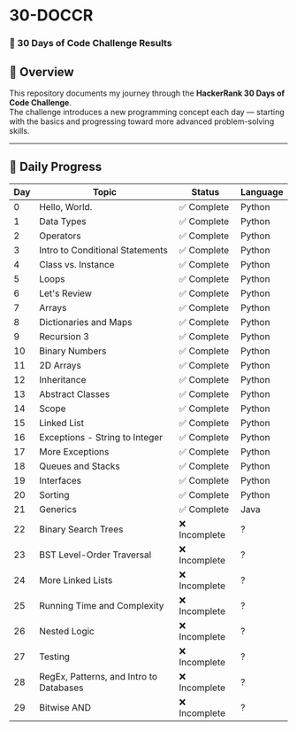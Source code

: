 # 30-DOCCR  
### 🚀 30 Days of Code Challenge Results

## 📖 Overview
This repository documents my journey through the **HackerRank 30 Days of Code Challenge**.  
The challenge introduces a new programming concept each day — starting with the basics and progressing toward more advanced problem-solving skills.

---

## 📅 Daily Progress
| Day | Topic                                   | Status        | Language |
|-----|-----------------------------------------|---------------|----------|
| 0   | Hello, World.                           | ✅ Complete   | Python   |
| 1   | Data Types                              | ✅ Complete   | Python   |
| 2   | Operators                               | ✅ Complete   | Python   |
| 3   | Intro to Conditional Statements         | ✅ Complete   | Python   |
| 4   | Class vs. Instance                      | ✅ Complete   | Python   |
| 5   | Loops                                   | ✅ Complete   | Python   |
| 6   | Let's Review                            | ✅ Complete   | Python   |
| 7   | Arrays                                  | ✅ Complete   | Python   |
| 8   | Dictionaries and Maps                   | ✅ Complete   | Python   |
| 9   | Recursion 3                             | ✅ Complete   | Python   |
| 10  | Binary Numbers                          | ✅ Complete   | Python   |
| 11  | 2D Arrays                               | ✅ Complete   | Python   |
| 12  | Inheritance                             | ✅ Complete   | Python   |
| 13  | Abstract Classes                        | ✅ Complete   | Python   |
| 14  | Scope                                   | ✅ Complete   | Python   |
| 15  | Linked List                             | ✅ Complete   | Python   |
| 16  | Exceptions - String to Integer          | ✅ Complete   | Python   |
| 17  | More Exceptions                         | ✅ Complete   | Python   |
| 18  | Queues and Stacks                       | ✅ Complete   | Python   |
| 19  | Interfaces                              | ✅ Complete   | Python   |
| 20  | Sorting                                 | ✅ Complete   | Python   |
| 21  | Generics                                | ✅ Complete   | Java     |
| 22  | Binary Search Trees                     | ❌ Incomplete | ?        |
| 23  | BST Level-Order Traversal               | ❌ Incomplete | ?        |
| 24  | More Linked Lists                       | ❌ Incomplete | ?        |
| 25  | Running Time and Complexity             | ❌ Incomplete | ?        |
| 26  | Nested Logic                            | ❌ Incomplete | ?        |
| 27  | Testing                                 | ❌ Incomplete | ?        |
| 28  | RegEx, Patterns, and Intro to Databases | ❌ Incomplete | ?        |
| 29  | Bitwise AND                             | ❌ Incomplete | ?        |


